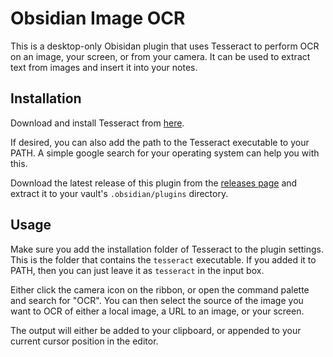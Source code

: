 # Obsidian Image OCR

This is a desktop-only Obisidan plugin that uses Tesseract to perform OCR on an image, your screen, or from your camera. It can be used to extract text from images and insert it into your notes.

## Installation

Download and install Tesseract from [here](https://tesseract-ocr.github.io/tessdoc/Installation.html).

If desired, you can also add the path to the Tesseract executable to your PATH. A simple google search for your operating system can help you with this.

Download the latest release of this plugin from the [releases page](https://github.com/VINXIS/obsidian-image-ocr/releases) and extract it to your vault's `.obsidian/plugins` directory.

## Usage

Make sure you add the installation folder of Tesseract to the plugin settings. This is the folder that contains the `tesseract` executable. If you added it to PATH, then you can just leave it as `tesseract` in the input box.

Either click the camera icon on the ribbon, or open the command palette and search for "OCR". You can then select the source of the image you want to OCR of either a local image, a URL to an image, or your screen.

The output will either be added to your clipboard, or appended to your current cursor position in the editor.